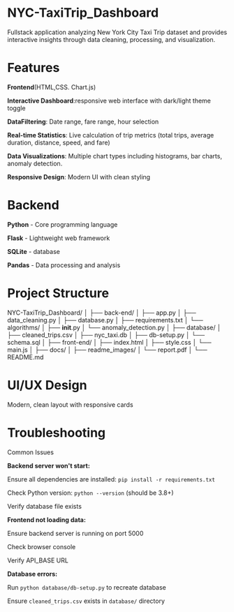 # NYC-TaxiTrip_Dashboard
 Fullstack application analyzing New York City Taxi Trip dataset and provides interactive insights through data cleaning, processing, and visualization.

 # Features

**Frontend**(HTML,CSS. Chart.js)

**Interactive Dashboard**:responsive web interface with dark/light theme toggle

**DataFiltering**: Date range, fare range, hour selection

**Real-time Statistics**: Live calculation of trip metrics (total trips, average duration, distance, speed, and fare)

**Data Visualizations**: Multiple chart types including histograms, bar charts, anomaly detection.

**Responsive Design**: Modern UI with clean styling

# Backend

**Python** - Core programming language

**Flask** - Lightweight web framework

**SQLite** -  database

**Pandas** - Data processing and analysis

# Project Structure

NYC-TaxiTrip_Dashboard/
│
├── back-end/
│   ├── app.py
│   ├── data_cleaning.py
│   ├── database.py
│   ├── requirements.txt
│   └── algorithms/
│       ├── __init__.py
│       └── anomaly_detection.py
│
├── database/
│   ├── cleaned_trips.csv
│   ├── nyc_taxi.db
│   ├── db-setup.py
│   └── schema.sql
│
├── front-end/
│   ├── index.html
│   ├── style.css
│   └── main.js
│
├── docs/
│   ├── readme_images/
│   └── report.pdf
│
└── README.md

# UI/UX Design

Modern, clean layout with responsive cards

# Troubleshooting

Common Issues

**Backend server won't start:**

  Ensure all dependencies are installed: `pip install -r requirements.txt`
  
  Check Python version: `python --version` (should be 3.8+)
  
  Verify database file exists

**Frontend not loading data:**

  Ensure backend server is running on port 5000
  
  Check browser console
  
  Verify API_BASE URL

**Database errors:**

 Run `python database/db-setup.py` to recreate database
 
 Ensure `cleaned_trips.csv` exists in `database/` directory




 
